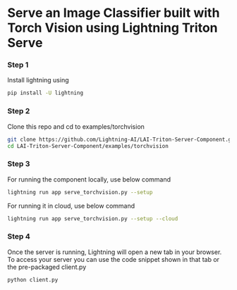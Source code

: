 # Serve an Image Classifier built with Torch Vision using Lightning Triton Serve

### Step 1

Install lightning using

```bash
pip install -U lightning
```

### Step 2

Clone this repo and cd to examples/torchvision

```bash
git clone https://github.com/Lightning-AI/LAI-Triton-Server-Component.git
cd LAI-Triton-Server-Component/examples/torchvision
```

### Step 3

For running the component locally, use below command

```bash
lightning run app serve_torchvision.py --setup
```

For running it in cloud, use below command

```bash
lightning run app serve_torchvision.py --setup --cloud
```

### Step 4

Once the server is running, Lightning will open a new tab in your browser. To access your server you can use
the code snippet shown in that tab or the pre-packaged client.py

```bash
python client.py
```
